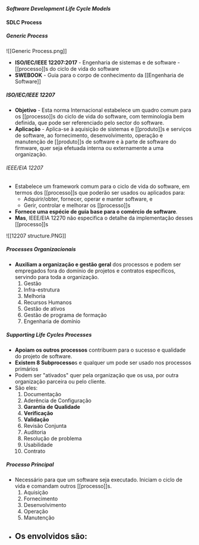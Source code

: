 ***Software Development Life Cycle Models***
#### SDLC Process
##### Generic Process
![[Generic Process.png]]

- **ISO/IEC/IEEE 12207:2017** - Engenharia de sistemas e de software - [[processo]]s do ciclo de vida do software
- **SWEBOOK** - Guia para o corpo de conhecimento da [[Engenharia de Software]]

##### ISO/IEC/IEEE 12207
- **Objetivo** - Esta norma Internacional estabelece um quadro comum para os [[processo]]s do ciclo de vida do software, com terminologia bem definida, que pode ser referenciado pelo sector do software.
- **Aplicação** - Aplica-se à aquisição de sistemas e [[produto]]s e serviços de software, ao fornecimento, desenvolvimento, operação e manutenção de [[produto]]s de software e à parte de software do firmware, quer seja efetuada interna ou externamente a uma organização.

###### IEEE/EIA 12207 
- Estabelece um framework comum para o ciclo de vida do software, em termos dos [[processo]]s que poderão ser usados ou aplicados para:
	- Adquirir/obter, fornecer, operar e manter software, e
	- Gerir, controlar e melhorar os [[processo]]s
- **Fornece uma espécie de guia base para o comércio de software**.
- **Mas**, IEEE/EIA 12270 não especifica o detalhe da implementação desses [[processo]]s

![[12207 structure.PNG]]

##### Processes Organizacionais
* **Auxiliam a organização e gestão geral** dos processos e podem ser empregados fora do domínio de projetos e contratos específicos, servindo para toda a organização.
	1. Gestão
	2. Infra-estrutura 
	3. Melhoria 
	4. Recursos Humanos
	5. Gestão de ativos
	6. Gestão de programa de formação
	7. Engenharia de domínio
##### Supporting Life Cycles Processes
- **Apoiam os outros processos** contribuem para o sucesso e qualidade do projeto de software.
- **Existem 8 Subprocesso**s e qualquer um pode ser usado nos processos primários
- Podem ser "ativados" quer pela organização que os usa, por outra organização parceira ou pelo cliente.
- São eles:
	1. Documentação
	2. Aderência de Configuração
	3. **Garantia de Qualidade**
	4. **Verificação**
	5. **Validação**
	6. Revisão Conjunta
	7. Auditoria
	8. Resolução de problema
	9. Usabilidade
	10. Contrato

##### Processo Principal
- Necessário para que um software seja executado. Iniciam o ciclo de vida e comandam outros [[processo]]s.
	1. Aquisição
	2. Fornecimento
	3. Desenvolvimento
	4. Operação
	5. Manutenção
- Os envolvidos são:
	- 